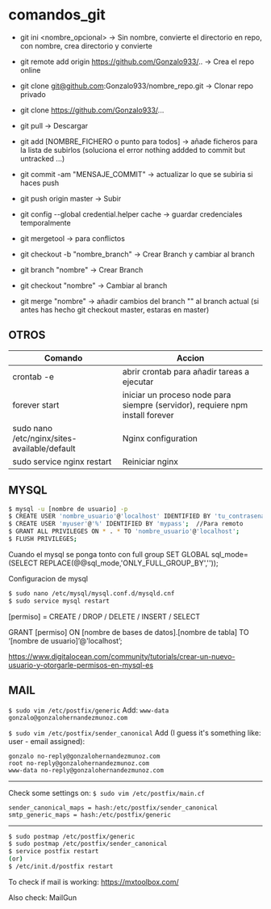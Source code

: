 # comandos_git

* git ini <nombre_opcional>								-> Sin nombre, convierte el directorio en repo, con nombre, crea directorio y convierte

* git remote add origin https://github.com/Gonzalo933/..	-> Crea el repo online

* git clone git@github.com:Gonzalo933/nombre_repo.git 		-> Clonar repo privado

* git clone https://github.com/Gonzalo933/...

* git pull   												-> Descargar

* git add [NOMBRE_FICHERO o punto para todos]				-> añade ficheros para la lista de subirlos (soluciona el error nothing addded to commit but untracked ...)

* git commit -am "MENSAJE_COMMIT" 						-> actualizar lo que se subiria si haces push

* git push origin master 									-> Subir

* git config --global credential.helper cache				-> guardar credenciales temporalmente

* git mergetool											-> para conflictos


* git checkout -b "nombre_branch"							-> Crear Branch y cambiar al branch

* git branch "nombre"										-> Crear Branch

* git checkout "nombre"   								-> Cambiar al branch

* git merge "nombre"										-> añadir cambios del branch "" al branch actual (si antes has hecho git checkout master, estaras en master)


## OTROS

| Comando  | Accion |
| ------------- | ------------- |
| crontab -e | abrir crontab para añadir tareas a ejecutar |
| forever start | iniciar un proceso node para siempre (servidor), requiere npm install forever |
| sudo nano /etc/nginx/sites-available/default  | Nginx configuration  |
| sudo service nginx restart | Reiniciar nginx  |

## MYSQL

```sh
$ mysql -u [nombre de usuario] -p
$ CREATE USER 'nombre_usuario'@'localhost' IDENTIFIED BY 'tu_contrasena';
$ CREATE USER 'myuser'@'%' IDENTIFIED BY 'mypass';  //Para remoto
$ GRANT ALL PRIVILEGES ON * . * TO 'nombre_usuario'@'localhost';
$ FLUSH PRIVILEGES;
```
Cuando el mysql se ponga tonto con full group
SET GLOBAL sql_mode=(SELECT REPLACE(@@sql_mode,'ONLY_FULL_GROUP_BY',''));

Configuracion de mysql
```sh
$ sudo nano /etc/mysql/mysql.conf.d/mysqld.cnf
$ sudo service mysql restart
```
[permiso]  = CREATE / DROP / DELETE / INSERT / SELECT

GRANT [permiso] ON [nombre de bases de datos].[nombre de tabla] TO ‘[nombre de usuario]’@'localhost’;

https://www.digitalocean.com/community/tutorials/crear-un-nuevo-usuario-y-otorgarle-permisos-en-mysql-es


## MAIL


`$ sudo vim /etc/postfix/generic`
Add: 
`www-data gonzalo@gonzalohernandezmunoz.com`

`$ sudo vim /etc/postfix/sender_canonical`
Add (I guess it's something like: user - email assigned):
```
gonzalo no-reply@gonzalohernandezmunoz.com
root no-reply@gonzalohernandezmunoz.com
www-data no-reply@gonzalohernandezmunoz.com
```
------
Check some settings on:
`$ sudo vim /etc/postfix/main.cf`
```
sender_canonical_maps = hash:/etc/postfix/sender_canonical
smtp_generic_maps = hash:/etc/postfix/generic
```
------
```sh
$ sudo postmap /etc/postfix/generic
$ sudo postmap /etc/postfix/sender_canonical
$ service postfix restart
(or)
$ /etc/init.d/postfix restart
```
To check if mail is working:
https://mxtoolbox.com/

Also check:
MailGun
